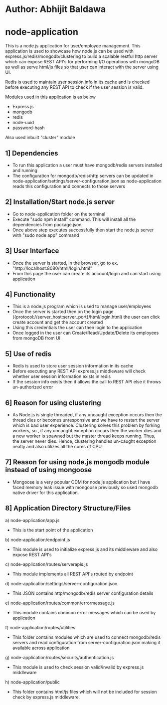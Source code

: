 # Author: Abhijit Baldawa

node-application
================
This is a node.js application for user/employee management. This application is used to 
showcase how node.js can be used with express.js/redis/mongodb/clustering to build a scalable
restful http server which can expose REST API's for performing I/O operations with mongoDB as well as
serve html/js files so that user can interact with the server using UI. 

Redis is used to maintain user session info in its cache and is checked before executing
any REST API to check if the user session is valid.

Modules used in this application is as below
- Express.js
- mongodb
- redis
- node-uuid
- password-hash

Also used inbuilt "cluster" module 

1] Dependencies
----------------
- To run this application a user must have mongodb/redis servers installed and running
- The configuration for mongodb/redis/http servers can be updated in 
  node-application/settings/server-configuration.json as node-application reads this
  configuration and connects to those servers

2] Installation/Start node.js server
-------------------------------------
- Go to node-application folder on the terminal
- Execute "sudo npm install" command. This will install all the dependencies from package.json
- Once above step executes successfully then start the node.js server with "sudo node app" command

3] User Interface
------------------
- Once the server is started, in the browser, go to ex. "http://localhost:8080/html/login.html"
- From this page the user can create its account/login and can start using application

4] Functionality
--------------------
 - This is a node.js program which is used to manage user/employees
 - Once the server is started then on the login page ({protocol://server_host:server_port}/html/login.html) 
   the user can click create account and get the account created
 - Using this credentials the user can then login to the application
 - Once logged in the user can Create/Read/Update/Delete its employees from mongoDB from UI

5] Use of redis
--------------------------
- Redis is used to store user session information in its cache
- Before executing any REST API express.js middleware will check whether user session information exists in redis
- If the session info exists then it allows the call to REST API else it throws un-authorized error

6] Reason for using clustering
-------------------------------
- As Node.js is single threaded, if any uncaught exception occurs then the thread dies or becomes 
  unresponsive and we have to restart the server which is bad user experience.
  Clustering solves this problem by forking workers, so , if any uncaught exception occurs then
  the worker dies and a new worker is spawned but the master thread keeps running. Thus, the server never dies.
  Hence, clustering handles un-caught exception neatly and also utilizes all the cores of CPU. 


7] Reason for using node.js mongodb module instead of using mongoose
----------------------------------------------------------------------
- Mongoose is a very popular ODM for node.js application but I have faced memory leak issue with mongoose previously 
  so used mongodb native driver for this application.
  
8] Application Directory Structure/Files
------------------------------------------
a) node-application/app.js
   - This is the start point of the application

b) node-application/endpoint.js
   - This module is used to initialize express.js and its middleware and also 
     expose REST API's 
     
c) node-application/routes/serverapis.js
   - This module implements all REST API's routed by endpoint     
 
d) node-application/settings/server-configuration.json
   - This JSON contains http/mongodb/redis server configuration details
     
e) node-application/routes/common/errormessage.js 
   - This module contains common error messages which can be used by application
   
f) node-application/routes/utilities
   - This folder contains modules which are used to connect mongodb/redis servers and read 
     configuration from server-configuration.json making it available across application 

g) node-application/routes/security/authentication.js
   - This module is used to check session valid/invalid by express.js middleware
   
h) node-application/public
   - This folder contains html/js files which will not be included for session check
     by express.js middleware.   


   

 
    
   